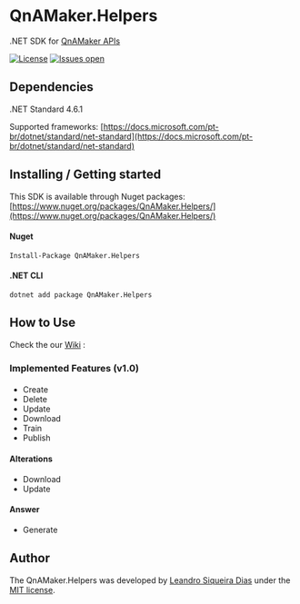 # QnAMaker.Helpers
.NET SDK for [QnAMaker APIs](https://westus.dev.cognitive.microsoft.com/docs/services/58994a073d9e04097c7ba6fe/operations/58994a073d9e041ad42d9baa)

[![License](https://img.shields.io/github/license/leandrosdias/qnamaker.helpers.svg)](LICENSE)
[![Issues open](https://img.shields.io/github/issues/leandrosdias/qnamaker.helpers.svg)](https://github.com/leandrosdias/qnamaker.Helpers/)

## Dependencies
.NET Standard 4.6.1

Supported frameworks: [https://docs.microsoft.com/pt-br/dotnet/standard/net-standard](https://docs.microsoft.com/pt-br/dotnet/standard/net-standard)

## Installing / Getting started

This SDK is available through Nuget packages: [https://www.nuget.org/packages/QnAMaker.Helpers/](https://www.nuget.org/packages/QnAMaker.Helpers/)

#### Nuget
```
Install-Package QnAMaker.Helpers
```

#### .NET CLI
```
dotnet add package QnAMaker.Helpers
```
## How to Use

Check the our [Wiki](https://github.com/leandrosdias/QnAMaker.Helpers/wiki/get-started) :

### Implemented Features (v1.0)
#### 
* Create
* Delete
* Update
* Download
* Train
* Publish

#### Alterations
* Download
* Update

#### Answer
* Generate

## Author

The QnAMaker.Helpers was developed by [Leandro Siqueira Dias](https://www.linkedin.com/in/leandrosdias/) under the [MIT license](LICENSE).